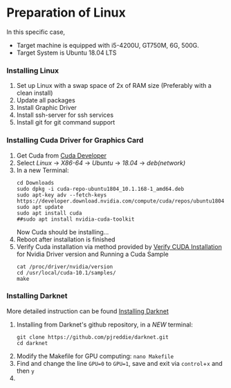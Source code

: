 # Preparation of Linux
In this specific case, 
  - Target machine is equipped with i5-4200U, GT750M, 6G, 500G.
  - Target System is Ubuntu 18.04 LTS


### Installing Linux
1. Set up Linux with a swap space of 2x of RAM size (Preferably with a clean install)
2. Update all packages
3. Install Graphic Driver
4. Install ssh-server for ssh services
5. Install git for git command support


### Installing Cuda Driver for Graphics Card
1. Get Cuda from [Cuda Developer](https://developer.nvidia.com/cuda-downloads)
2. Select _Linux_ -> _X86-64_ -> _Ubuntu_ -> _18.04_ -> _deb(network)_
3. In a new Terminal:
    ```
    cd Downloads
    sudo dpkg -i cuda-repo-ubuntu1804_10.1.168-1_amd64.deb
    sudo apt-key adv --fetch-keys https://developer.download.nvidia.com/compute/cuda/repos/ubuntu1804/x86_64/7fa2af80.pub
    sudo apt update
    sudo apt install cuda
    ##sudo apt install nvidia-cuda-toolkit
    ```
    Now Cuda should be installing...
4. Reboot after installation is finished
5. Verify Cuda installation via method provided by [Verify CUDA Installation](https://xcat-docs.readthedocs.io/en/stable/advanced/gpu/nvidia/verify_cuda_install.html) for Nvidia Driver version and Running a Cuda Sample
    ```
    cat /proc/driver/nvidia/version
    cd /usr/local/cuda-10.1/samples/
    make
    ```

    
### Installing Darknet
  More detailed instruction can be found [Installing Darknet](https://pjreddie.com/darknet/install/)
1. Installing from Darknet's github repository, in a *NEW* terminal:
    ```
    git clone https://github.com/pjreddie/darknet.git
    cd darknet
    ```
2. Modify the Makefile for GPU computing: `nano Makefile`
3. Find and change the line `GPU=0` to `GPU=1`, save and exit via `control`+`x` and then `y`
4. 
